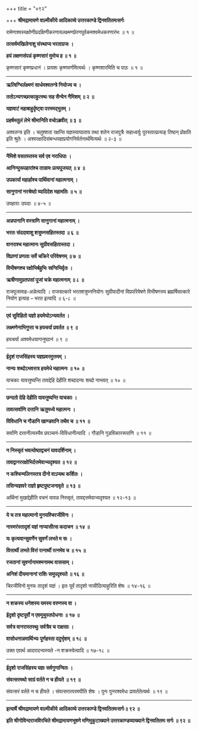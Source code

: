 +++
title = "०९२"

+++
**श्रीमद्रामायणे वाल्मीकीये आदिकाव्ये उत्तरकाण्डे द्विनवतितमःसर्गः**

रामेणाश्वस्यक्षोणीप्रदक्षिणीकरणायलक्ष्मणप्रेरणपूर्वकमश्वमेधकरणारंभः ॥ १ ॥

**तत्सर्वमखिलेनाशु संस्थाप्य भरताग्रजः ।**

**हयं लक्षणसंपन्नं कृष्णसारं मुमोच ह ॥ १ ॥**

कृष्णसारं कृष्णप्रधानं । प्रायशः कृष्णवर्णमित्यर्थः । कृष्णशारमिति च पाठः ॥ १ ॥

****

**ऋत्विग्भिर्लक्ष्मणं सार्धमश्वतन्त्रे नियोज्य च ।**

**ततोऽभ्यगच्छत्काकुत्स्थः सह सैन्येन नैमिशम् ॥ २ ॥**

**यज्ञवाटं महाबाहुर्दृष्ट्वा परममद्भुतम् ।**

**प्रहर्षमतुलं लेभे श्रीमानिति वचोऽब्रवीत् ॥ ३ ॥**

अश्वतन्त्र इति । चतुश्शता रक्षन्ति यज्ञस्याघाताय तथा शतेन राजपुत्रैः सहाध्वर्युः पुरस्तात्प्रत्यङ् तिष्ठन् प्रोक्षति इति श्रुतेः । अश्वरक्षादिसंबन्धयज्ञप्रयोगनिर्वर्तनार्थमित्यर्थः ॥ २-३ ॥

****

**नैमिशे वसतस्तस्य सर्व एव नराधिपाः ।**

**आनिन्युरूपहारांश्च तान्रामः प्रत्यपूजयत् ॥ ४ ॥**

**उपकार्या महार्हाश्च पार्थिवानां महात्मनाम् ।**

**सानुगानां नरश्रेष्ठो व्यादिदेश महामतिः ॥ ५ ॥**

उपहाराः उपदाः ॥ ४-५ ॥

****

**अन्नपानानि वस्त्राणि सानुगानां महात्मनाम् ।**

**भरतः संददावाशु शत्रुघ्नसहितस्तदा ॥ ६ ॥**

**वानराश्च महात्मानः सुग्रीवसहितास्तदा ।**

**विप्राणां प्रणताः सर्वे चक्रिरे परिवेषणम् ॥ ७ ॥**

**विभीषणश्च रक्षोभिर्बहुभिः स्रग्विभिर्वृतः ।**

**ऋषीणामुग्रतपसां पूजां चक्रे महात्मनाम् ॥ ८ ॥**

राजपूजामाह-अन्नेत्यादि । राजसत्कारे भरतशत्रुघ्ननियोगः सुग्रीवादीनां विप्रपरिवेषणे विभीषणस्य ब्रह्मर्षिसत्कारे नियोग इत्याह – भरत इत्यादि ॥ ६-८ ॥

****

**एवं सुविहितो यज्ञो हयमेघोऽभ्यवर्तत ।**

**लक्ष्मणेनाभिगुप्ता च हयचर्या प्रवर्तत ॥ ९ ॥**

हयचर्या अश्वमेधयागानुष्ठानं ॥ ९ ॥

****

**ईदृशं राजसिंहस्य यज्ञप्रवरमुत्तमम् ।**

**नान्यः शब्दोऽभवत्तत्र हयमेधे महात्मनः ॥ १० ॥**

याचकाः यावत्तुष्यन्ति तावद्देहि देहीति शब्दादन्यः शब्दो नाभवत् ॥ १० ॥

****

**छन्दतो देहि देहीति यावत्तुष्यन्ति याचकाः ।**

**तावत्सर्वाणि दत्तानि ऋतुमध्ये महात्मनः ।**

**विविधानि च गौडानि खाण्डवानि तथैव च ॥ ११ ॥**

सर्वाणि दत्तानीत्यस्यैव प्रपञ्चनं-विविधानीत्यादि । गौडानि गुडविकाररूपाणि ॥ ११ ॥

****

**न निस्सृतं भवत्योष्ठाद्वचनं यावदर्शिनाम् ।**

**तावद्वानररक्षोभिर्दत्तमेवाभ्यदृश्यत ॥ १२ ॥**

**न कश्चिन्मलिनस्तत्र दीनो वाऽप्यथ कर्शितः ।**

**तसिन्यज्ञवरे राज्ञो हृष्टपुष्टजनावृते ॥ १३ ॥**

अर्थिनां मुखाद्देहीति वचनं यावन्न निस्सृतं, तावद्दत्तमेवाभ्यदृश्यत ॥ १२-१३ ॥

****

**ये च तत्र महात्मानो मुनयश्चिरजीविनः ।**

**नास्मरंस्तादृशं यज्ञं नाप्यासीत्स कदाचन ॥ १४ ॥**

**यः कृत्यवान्सुवर्णेन सुवर्णं लभते म सः ।**

**वित्तार्थी लभते वित्तं रत्नार्थी रत्नमेव च ॥ १५ ॥**

**रजतानां सुवर्णानामश्मनामथ वाससाम् ।**

**अनिशं दीयमानानां राशिः समुपदृश्यते ॥ १६ ॥**

चिरजीविनो मुनयः तादृशं यज्ञं । इतः पूर्वं तादृशो नासीदित्याहुरिति शेषः ॥ १४-१६ ॥

****

**न शक्रस्य धनेशस्य यमस्य वरुणस्य वा ।**

**ईदृशो दृष्टपूर्वो न एवमूचुस्तपोधनाः ॥ १७ ॥**

**सर्वत्र वानरास्तस्थुः सर्वत्रैव च राक्षसाः ।**

**वासोधनान्नमार्थिभ्यः पूर्णहस्ता ददुर्भृशम् ॥ १८ ॥**

उक्त एवार्थ आदरादभ्यस्यते -न शक्रस्येत्यादि ॥ १७-१८ ॥

****

**ईदृशो राजसिंहस्य यज्ञः सर्वगुणान्वितः ।**

**संवत्सरमथो साग्रं वर्तते न च हीयते ॥ १९ ॥**

संवत्सरं वर्तते न च हीयते । संवत्सरात्परमपीति शेषः । पुनः पुनरश्वमेधः प्रावर्ततेत्यर्थः ॥ १९ ॥

****

**इत्यार्षे श्रीमद्रामायणे वाल्मीकीये आदिकाव्ये उत्तरकाण्डे द्विनवतितमःसर्गः॥ ९२ ॥**

**इति श्रीगोविन्दराजविरचिते श्रीमद्रामायणभूषणे मणिमुकुटाख्याने उत्तरकाण्डव्याख्याने द्विनवतितमः सर्गः ॥ ९२ ॥**
